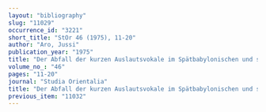 ```yaml
---
layout: "bibliography"
slug: "11029"
occurrence_id: "3221"
short_title: "StOr 46 (1975), 11-20"
author: "Aro, Jussi"
publication_year: "1975"
title: "Der Abfall der kurzen Auslautsvokale im Spätbabylonischen und seine Einwirkung auf die Formenlehre"
volume_no_: "46"
pages: "11-20"
journal: "Studia Orientalia"
title: "Der Abfall der kurzen Auslautsvokale im Spätbabylonischen und seine Einwirkung auf die Formenlehre"
previous_item: "11032"
---
```

